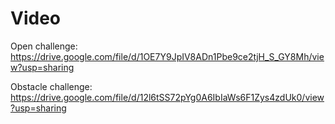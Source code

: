 # Video

Open challenge: https://drive.google.com/file/d/1OE7Y9JpIV8ADn1Pbe9ce2tjH_S_GY8Mh/view?usp=sharing

Obstacle challenge: https://drive.google.com/file/d/12l6tSS72pYg0A6IbIaWs6F1Zys4zdUk0/view?usp=sharing
